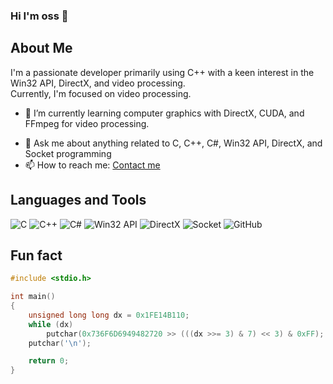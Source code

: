 ### Hi I'm oss 👋

<!--
**sungsikoh/sungsikoh** is a ✨ _special_ ✨ repository because its `README.md` (this file) appears on your GitHub profile.

Here are some ideas to get you started:

- 🔭 I’m currently working on ...
- 🌱 I’m currently learning ...
- 👯 I’m looking to collaborate on ...
- 🤔 I’m looking for help with ...
- 💬 Ask me about ...
- 📫 How to reach me: ...
- 😄 Pronouns: ...
- ⚡ Fun fact: ...
-->

## About Me

I'm a passionate developer primarily using C++ with a keen interest in the Win32 API, DirectX, and video processing.  
Currently, I'm focused on video processing.

<!-- - 🔭 I’m currently working on [LumiHDR](https://github.com/ohsungsik/LumiHDR) -->
- 🌱 I’m currently learning computer graphics with DirectX, CUDA, and FFmpeg for video processing.
<!-- - 👯 I’m looking to collaborate on open source projects -->
- 💬 Ask me about anything related to C, C++, C#, Win32 API, DirectX, and Socket programming
- 📫 How to reach me: [Contact me](mailto:dev.sungsikoh@gmail.com)

<!-- 
![CodeWars](https://www.codewars.com/users/ohsungsik/badges/micro) 
[![Leetcode Stats](https://leetcard.jacoblin.cool/OHSungSik)](https://leetcode.com/OHSungSik)
-->

## Languages and Tools

![C](https://img.shields.io/badge/C-00599C?style=for-the-badge&logo=c&logoColor=white)
![C++](https://img.shields.io/badge/C++-00599C?style=for-the-badge&logo=c%2B%2B&logoColor=white)
![C#](https://img.shields.io/badge/C%23-239120?style=for-the-badge&logo=c-sharp&logoColor=white)
![Win32 API](https://img.shields.io/badge/Win32%20API-0078D6?style=for-the-badge&logo=windows&logoColor=white)
![DirectX](https://img.shields.io/badge/DirectX-008080?style=for-the-badge&logo=directx&logoColor=white)
![Socket](https://img.shields.io/badge/Socket-000000?style=for-the-badge&logo=socket.io&logoColor=white)
![GitHub](https://img.shields.io/badge/GitHub-181717?style=for-the-badge&logo=github&logoColor=white)

## Fun fact
```C++
#include <stdio.h>

int main()
{
	unsigned long long dx = 0x1FE14B110;
	while (dx)
		putchar(0x736F6D6949482720 >> (((dx >>= 3) & 7) << 3) & 0xFF);
	putchar('\n');

	return 0;
}
```


